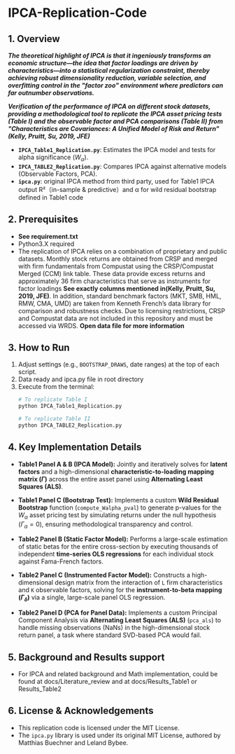 # IPCA-Replication-Code

## 1. Overview
***The theoretical highlight of IPCA is that it ingeniously transforms an economic structure—the idea that factor loadings are driven by characteristics—into a statistical regularization constraint, thereby achieving robust dimensionality reduction, variable selection, and overfitting control in the "factor zoo" environment where predictors can far outnumber observations.***

***Verification of the performance of IPCA on different stock datasets, providing a methodological tool to replicate the IPCA asset pricing tests (Table I) and the observable factor and PCA comparisons (Table II) from "Characteristics are Covariances: A Unified Model of Risk and Return" (Kelly, Pruitt, Su, 2019, JFE)*** 

* **`IPCA_Table1_Replication.py`**: Estimates the IPCA model and tests for alpha significance ($W_{\alpha}$).
* **`IPCA_TABLE2_Replication.py`**: Compares IPCA against alternative models (Observable Factors, PCA).
* **`ipca.py`**: original IPCA method from third party, used for Table1 IPCA output R²（in-sample & predictive）and α for wild residual bootstrap defined in Table1 code

## 2. Prerequisites
* **See requirement.txt**
*  Python3.X required
*  The replication of IPCA relies on a combination of proprietary and public datasets. Monthly stock returns are obtained from CRSP and merged with firm fundamentals from Compustat using the CRSP/Compustat Merged (CCM) link table. These data provide excess returns and approximately 36 firm characteristics that serve as instruments for factor loadings **See exactly columns mentioned in(Kelly, Pruitt, Su, 2019, JFE)**. In addition, standard benchmark factors (MKT, SMB, HML, RMW, CMA, UMD) are taken from Kenneth French’s data library for comparison and robustness checks. Due to licensing restrictions, CRSP and Compustat data are not included in this repository and must be accessed via WRDS. **Open data file for more information**

## 3. How to Run
1.  Adjust settings (e.g., `BOOTSTRAP_DRAWS`, date ranges) at the top of each script.
2.  Data ready and ipca.py file in root directory
3.  Execute from the terminal:
    ```bash
    # To replicate Table I
    python IPCA_Table1_Replication.py

    # To replicate Table II
    python IPCA_TABLE2_Replication.py
    ```

## 4. Key Implementation Details
* **Table1 Panel A & B (IPCA Model):** Jointly and iteratively solves for **latent factors** and a high-dimensional **characteristic-to-loading mapping matrix ($\Gamma$)** across the entire asset panel using **Alternating Least Squares (ALS)**.

* **Table1 Panel C (Bootstrap Test):** Implements a custom **Wild Residual Bootstrap** function (`compute_Walpha_pval`) to generate p-values for the $W_{\alpha}$ asset pricing test by simulating returns under the null hypothesis ($\Gamma_{\alpha}=0$), ensuring methodological transparency and control.

* **Table2 Panel B (Static Factor Model):** Performs a large-scale estimation of static betas for the entire cross-section by executing thousands of independent **time-series OLS regressions** for each individual stock against Fama-French factors.

* **Table2 Panel C (Instrumented Factor Model):** Constructs a high-dimensional design matrix from the interaction of `L` firm characteristics and `K` observable factors, solving for the **instrument-to-beta mapping ($\Gamma_{\delta}$)** via a single, large-scale panel OLS regression.

* **Table2 Panel D (PCA for Panel Data):** Implements a custom Principal Component Analysis via **Alternating Least Squares (ALS)** (`pca_als`) to handle missing observations (NaNs) in the high-dimensional stock return panel, a task where standard SVD-based PCA would fail.

## 5. Background and Results support
* For IPCA and related background and Math implementation, could be found at docs/Literature_review and at docs/Results_Table1 or Results_Table2

## 6. License & Acknowledgements
* This replication code is licensed under the MIT License.
* The `ipca.py` library is used under its original MIT License, authored by Matthias Buechner and Leland Bybee.
